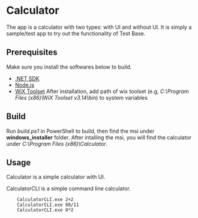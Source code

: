 # Calculator
The app is a calculator with two types: with UI and without UI. It is simply a sample/test app to try out the functionality of Test Base.

## Prerequisites
Make sure you install the softwares below to build.
- [.NET SDK](https://dotnet.microsoft.com/download)
- [Node.js](https://nodejs.org/en/)
- [WiX Toolset](https://github.com/wixtoolset/wix3/releases)
After installation, add path of wix toolset (e.g, _C:\Program Files (x86)\WiX Toolset v3.14\bin_) to system variables

## Build
Run _build.ps1_ in PowerShell to build, then find the msi under **windows_installer** folder.
After intalling the msi, you will find the calculator under _C:\Program Files (x86)\Calculator_.

## Usage
Calculator is a simple calculator with UI.

CalculatorCLI is a simple command line calculator.
```
    CalculatorCLI.exe 2+2
    CalculatorCLI.exe 88/11
    CalculatorCLI.exe 8*2
```
